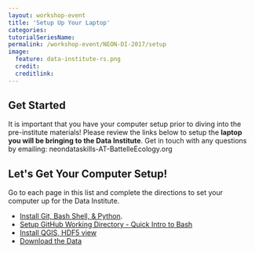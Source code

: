 ```yaml
---
layout: workshop-event
title: 'Setup Up Your Laptop'
categories:
tutorialSeriesName: 
permalink: /workshop-event/NEON-DI-2017/setup
image:
  feature: data-institute-rs.png
  credit: 
  creditlink: 
---
```


## Get Started

It is important that you have your computer setup prior to diving into the 
pre-institute materials!
Please review the links below to setup the **laptop you will be bringing to the 
Data Institute**. Get in touch with any questions by emailing: 
neondataskills-AT-BattelleEcology.org


## Let's Get Your Computer Setup!

Go to each page in this list and complete the directions to set your computer up 
for the Data Institute. 

* <a href="{{ site.baseurl }}/setup/setup-git-bash-Python">Install Git, Bash Shell, & Python</a>.
* <a href="{{ site.baseurl }}/setup/bash-setup-git"> Setup GitHub Working Directory - Quick Intro to Bash
* <a href="{{ site.baseurl }}/setup/setup-qgis-h5view">Install QGIS, HDF5 view
* <a href="{{ site.baseurl }}/setup/download-data-DI17">Download the Data

